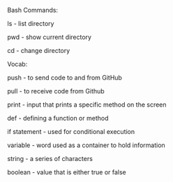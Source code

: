 Bash Commands:


ls - list directory

pwd - show current directory

cd - change directory


Vocab:


push - to send code to and from GitHub

pull - to receive code from Github

print - input that prints a specific method on the screen

def - defining a function or method

if statement - used for conditional execution

variable - word used as a container to hold information

string - a series of characters

boolean - value that is either true or false

